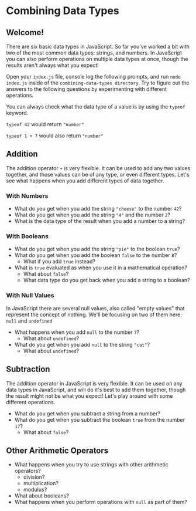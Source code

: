# Combining Data Types

## Welcome!

There are six basic data types in JavaScript. So far you've worked a bit with two of the most common data types: strings, and numbers. In JavaScript you can also perform operations on multiple data types at once, though the results aren't always what you expect!

Open your `index.js` file, console log the following prompts, and run `node index.js` inside of the `combining-data-types directory`. Try to figure out the answers to the following questions by experimenting with different operations.

You can always check what the data type of a value is by using the `typeof` keyword.

`typeof 42` would return `"number"`

`typeof 1 + 7` would also return `"number"`

## Addition

The addition operator `+` is very flexible. It can be used to add any two values together, and those values can be of any type, or even different types. Let's see what happens when you add different types of data together.

### With Numbers

- What do you get when you add the string `"cheese"` to the number `42`?
- What do you get when you add the string `"4"` and the number `2`?
- What is the data type of the result when you add a number to a string?

### With Booleans

- What do you get when you add the string `"pie"` to the boolean `true`?
- What do you get when you add the boolean `false` to the number `8`?
  - What if you add `true` instead?
- What is `true` evaluated as when you use it in a mathematical operation?
  - What about `false`?
  - What data type do you get back when you add a string to a boolean?

### With Null Values

In JavaScript there are several null values, also called "empty values" that represent the concept of nothing. We'll be focusing on two of them here: `null` and `undefined`

- What happens when you add `null` to the number `7`?
  - What about `undefined`?
- What do you get when you add `null` to the string `"cat"`?
  - What about `undefined`?

## Subtraction

The addition operator in JavaScript is very flexible. It can be used on any data types in JavaScript, and will do it's best to add them together, though the result might not be what you expect! Let's play around with some different operations.

- What do you get when you subtract a string from a number?
- What do you get when you subtract the boolean `true` from the number `17`?
  - What about `false`?

## Other Arithmetic Operators

- What happens when you try to use strings with other arithmetic operators?
  - division?
  - multiplication?
  - modulus?
- What about booleans?
- What happens when you perform operations with `null` as part of them?
